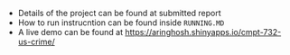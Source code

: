 * Details of the project can be found at submitted report
* How to run instrucntion can be found inside `RUNNING.MD`
* A live demo can be found at https://aringhosh.shinyapps.io/cmpt-732-us-crime/
